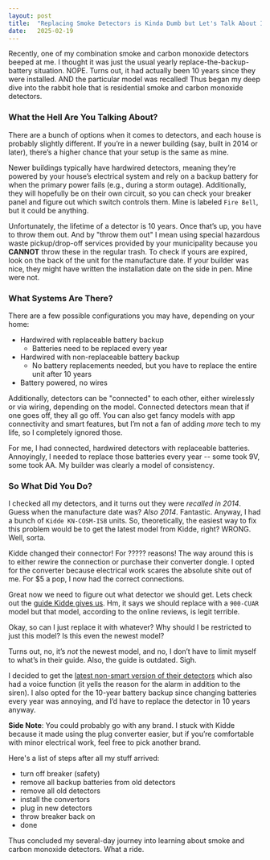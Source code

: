 ```yaml
---
layout: post
title:  "Replacing Smoke Detectors is Kinda Dumb but Let's Talk About It"
date:   2025-02-19
---
```


Recently, one of my combination smoke and carbon monoxide detectors beeped at me. I thought it was just the usual yearly replace-the-backup-battery situation. NOPE. Turns out, it had actually been 10 years since they were installed. AND the particular model was recalled! Thus began my deep dive into the rabbit hole that is residential smoke and carbon monoxide detectors.

<!-- more -->

### What the Hell Are You Talking About?
There are a bunch of options when it comes to detectors, and each house is probably slightly different. If you’re in a newer building (say, built in 2014 or later), there’s a higher chance that your setup is the same as mine.

Newer buildings typically have hardwired detectors, meaning they’re powered by your house’s electrical system and rely on a backup battery for when the primary power fails (e.g., during a storm outage). Additionally, they will hopefully be on their own circuit, so you can check your breaker panel and figure out which switch controls them. Mine is labeled `Fire Bell`, but it could be anything.

Unfortunately, the lifetime of a detector is 10 years. Once that’s up, you have to throw them out. And by "throw them out" I mean using special hazardous waste pickup/drop-off services provided by your municipality because you **CANNOT** throw these in the regular trash. To check if yours are expired, look on the back of the unit for the manufacture date. If your builder was nice, they might have written the installation date on the side in pen. Mine were not.

### What Systems Are There?
There are a few possible configurations you may have, depending on your home:
- Hardwired with replaceable battery backup
    - Batteries need to be replaced every year
- Hardwired with non-replaceable battery backup
    - No battery replacements needed, but you have to replace the entire unit after 10 years
- Battery powered, no wires

Additionally, detectors can be "connected" to each other, either wirelessly or via wiring, depending on the model. Connected detectors mean that if one goes off, they all go off. You can also get fancy models with app connectivity and smart features, but I’m not a fan of adding _more_ tech to my life, so I completely ignored those.

For me, I had connected, hardwired detectors with replaceable batteries. Annoyingly, I needed to replace those batteries every year -- some took 9V, some took AA. My builder was clearly a model of consistency.

### So What Did You Do?
I checked all my detectors, and it turns out they were _recalled in 2014_. Guess when the manufacture date was? _Also 2014_. Fantastic. Anyway, I had a bunch of `Kidde KN-COSM-ISB` units. So, theoretically, the easiest way to fix this problem would be to get the latest model from Kidde, right? WRONG. Well, sorta.

Kidde changed their connector! For ????? reasons! The way around this is to either rewire the connection or purchase their converter dongle. I opted for the converter because electrical work scares the absolute shite out of me. For $5 a pop, I now had the correct connections.

Great now we need to figure out what detector we should get. Lets check out the [guide Kidde gives us](https://www.kidde.com/home-safety/en/us/support/help-center/browse-articles/articles/kidde_alarms_cross_reference_table_upgraded_models.html). Hm, it says we should replace with a `900-CUAR` model but that model, according to the online reviews, is legit terrible. 

Okay, so can I just replace it with whatever? Why should I be restricted to just this model? Is this even the newest model?

Turns out, no, it’s _not_ the newest model, and no, I don’t have to limit myself to what’s in their guide. Also, the guide is outdated. Sigh.

I decided to get the [latest non-smart version of their detectors](https://www.kidde.com/home-safety/en/us/products/fire-safety/detect-products/detect-combination-smoke-carbon-monoxide-alarm-hardwired-with-10-year-backup-battery-with-voice-alerts-30CUA10-V/) which also had a voice function (it yells the reason for the alarm in addition to the siren). I also opted for the 10-year battery backup since changing batteries every year was annoying, and I’d have to replace the detector in 10 years anyway. 

**Side Note**: You could probably go with any brand. I stuck with Kidde because it made using the plug converter easier, but if you’re comfortable with minor electrical work, feel free to pick another brand.

Here's a list of steps after all my stuff arrived:
- turn off breaker (safety)
- remove all backup batteries from old detectors
- remove all old detectors
- install the convertors 
- plug in new detectors
- throw breaker back on
- done

Thus concluded my several-day journey into learning about smoke and carbon monoxide detectors. What a ride.